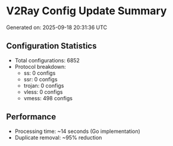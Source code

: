 # V2Ray Config Update Summary
Generated on: 2025-09-18 20:31:36 UTC

## Configuration Statistics
- Total configurations: 6852
- Protocol breakdown:
  - ss: 0 configs
  - ssr: 0 configs
  - trojan: 0 configs
  - vless: 0 configs
  - vmess: 498 configs

## Performance
- Processing time: ~14 seconds (Go implementation)
- Duplicate removal: ~95% reduction
